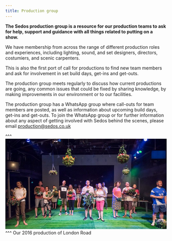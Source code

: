 ```yaml
---
title: Production group
---
```

**The Sedos production group is a resource for our production teams to ask for help, support and guidance with all things related to putting on a show.**

We have membership from across the range of different production roles and experiences, including lighting, sound, and set designers, directors, costumiers, and scenic carpenters.

This is also the first port of call for productions to find new team members and ask for involvement in set build days, get-ins and get-outs.

The production group meets regularly to discuss how current productions are going, any common issues that could be fixed by sharing knowledge, by making improvements in our environment or to our facilities.

The production group has a WhatsApp group where call-outs for team members are posted, as well as information about upcoming build days, get-ins and get-outs. To join the WhatsApp group or for further information about any aspect of getting involved with Sedos behind the scenes, please email [production@sedos.co.uk](mailto:production@sedos.co.uk)

^^^
![](/assets/28610193295_e6dbbbb263_c.jpg)
^^^ Our 2016 production of London Road
